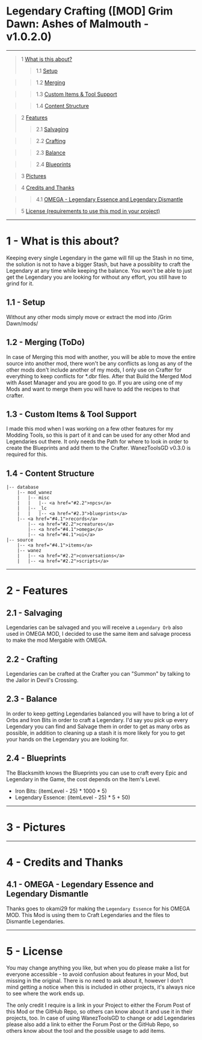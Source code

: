 # Legendary Crafting ([MOD] Grim Dawn: Ashes of Malmouth - v1.0.2.0)

---

> 1 [What is this about?](#intro)
>> 1.1 [Setup](#intro-setup)

>> 1.2 [Merging](#intro-merge)

>> 1.3 [Custom Items & Tool Support](#intro-tool)

>> 1.4 [Content Structure](#intro-structure)

> 2 [Features](#feat)
>> 2.1 [Salvaging](#feat-salvage)

>> 2.2 [Crafting](#feat-craft)

>> 2.3 [Balance](#feat-balance)

>> 2.4 [Blueprints](#feat-blueprints)

> 3 [Pictures](#pic)

> 4 [Credits and Thanks](#credits)

>> 4.1 [OMEGA - Legendary Essence and Legendary Dismantle](#credits-omega)

> 5 [License (requirements to use this mod in your project)](#license)

---
<a name="intro"></a>
<a name="1"></a>
# 1 - What is this about?
Keeping every single Legendary in the game will fill up the Stash in no time, the solution is not to have a bigger Stash, but have a possiblity to craft the Legendary at any time while keeping the balance. You won't be able to just get the Legendary you are looking for without any effort, you still have to grind for it.

<a name="intro-setup"></a>
<a name="1.1"></a>
## 1.1 - Setup
Without any other mods simply move or extract the mod into /Grim Dawn/mods/

<a name="intro-merge"></a>
<a name="1.2"></a>
## 1.2 - Merging (ToDo)
In case of Merging this mod with another, you will be able to move the entire source into another mod, there won't be any conflicts as long as any of the other mods don't include another of my mods, I only use on Crafter for everything to keep conflicts for *.dbr files. After that Build the Merged Mod with Asset Manager and you are good to go.
If you are using one of my Mods and want to merge them you will have to add the recipes to that crafter.

<a name="intro-tool"></a>
<a name="1.3"></a>
## 1.3 - Custom Items & Tool Support
I made this mod when I was working on a few other features for my Modding Tools, so this is part of it and can be used for any other Mod and Legendaries out there. It only needs the Path for where to look in order to create the Blueprints and add them to the Crafter.
WanezToolsGD v0.3.0 is required for this.

<a name="intro-structure"></a>
<a name="1.4"></a>
## 1.4 - Content Structure
	|-- database
		|-- mod_wanez
		|	|-- misc
		|	|	|-- <a href="#2.2">npcs</a>
		|	|-- _lc
		|	|	|-- <a href="#2.3">blueprints</a>
		|-- <a href="#4.1">records</a>
			|-- <a href="#2.2">creatures</a>
			|-- <a href="#4.1">omega</a>
			|-- <a href="#4.1">ui</a>
	|-- source
		|-- <a href="#4.1">items</a>
		|-- wanez
		|	|-- <a href="#2.2">conversations</a>
		|	|-- <a href="#2.2">scripts</a>

---
<a name="feat"></a>
<a name="2"></a>
# 2 - Features

<a name="feat-salvage"></a>
<a name="2.1"></a>
## 2.1 - Salvaging
Legendaries can be salvaged and you will receive a `Legendary Orb` also used in OMEGA MOD, I decided to use the same item and salvage process to make the mod Mergable with OMEGA.

<a name="feat-craft"></a>
<a name="2.2"></a>
## 2.2 - Crafting
Legendaries can be crafted at the Crafter you can "Summon" by talking to the Jailor in Devil's Crossing.

<a name="feat-balance"></a>
<a name="2.3"></a>
## 2.3 - Balance
In order to keep getting Legendaries balanced you will have to bring a lot of Orbs and Iron Bits in order to craft a Legendary. I'd say you pick up every Legendary you can find and Salvage them in order to get as many orbs as possible, in addition to cleaning up a stash it is more likely for you to get your hands on the Legendary you are looking for.

<a name="feat-blueprints"></a>
<a name="2.4"></a>
## 2.4 - Blueprints
The Blacksmith knows the Blueprints you can use to craft every Epic and Legendary in the Game, the cost depends on the Item's Level.
* Iron Bits: (itemLevel - 25) * 1000 * 5)
* Legendary Essence: (itemLevel - 25) * 5 + 50)

---

<a name="pic"></a>
<a name="3"></a>
# 3 - Pictures

---

<a name="credits"></a>
<a name="4"></a>
# 4 - Credits and Thanks
## 4.1 - OMEGA - Legendary Essence and Legendary Dismantle
Thanks goes to okami29 for making the `Legendary Essence` for his OMEGA MOD. This Mod is using them to Craft Legendaries and the files to Dismantle Legendaries.

---

<a name="License"></a>
<a name="5"></a>
# 5 - License
You may change anything you like, but when you do please make a list for everyone accessible - to avoid confusion about features in your Mod, but missing in the original. There is no need to ask about it, however I don't mind getting a notice when this is included in other projects, it's always nice to see where the work ends up.

The only credit I require is a link in your Project to either the Forum Post of this Mod or the GitHub Repo, so others can know about it and use it in their projects, too. In case of using WanezToolsGD to change or add Legendaries please also add a link to either the Forum Post or the GitHub Repo, so others know about the tool and the possible usage to add items.
 

